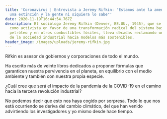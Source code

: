 ```yaml
---
title: 'Coronavirus | Entrevista a Jeremy Rifkin: "Estamos ante la amenaza de
  una extinción y la gente ni siquiera lo sabe"'
date: 2020-11-19T16:44:54.767Z
description: El sociólogo Jeremy Rifkin (Denver, EE.UU., 1945), que se define
  como activista en favor de una transformación radical del sistema basado en el
  petróleo y en otros combustibles fósiles, lleva décadas reclamando un cambio
  de la sociedad industrial hacia modelos más sostenibles.
header_image: /images/uploads/jeremy-rifkin.jpg
---
```

Rifkin es asesor de gobiernos y corporaciones de todo el mundo.

Ha escrito más de veinte libros dedicados a proponer fórmulas que garanticen nuestra pervivencia en el planeta, en equilibrio con el medio ambiente y también con nuestra propia especie.

¿Cuál cree que será el impacto de la pandemia de la COVID-19 en el camino hacia la tercera revolución industrial?

No podemos decir que esto nos haya cogido por sorpresa. Todo lo que nos está ocurriendo se deriva del cambio climático, del que han venido advirtiendo los investigadores y yo mismo desde hace tiempo.